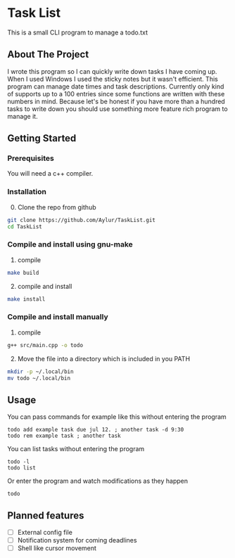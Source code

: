 # Task List

This is a small CLI program to manage a todo.txt

## About The Project

I wrote this program so I can quickly write down tasks I have coming up. When I used Windows I used the sticky notes but it wasn't efficient. This program can manage date times and task descriptions. Currently only kind of supports up to a 100 entries since some functions are written with these numbers in mind. Because let's be honest if you have more than a hundred tasks to write down you should use something more feature rich program to manage it.

## Getting Started

### Prerequisites

You will need a c++ compiler.

### Installation

0. Clone the repo from github

```sh
git clone https://github.com/Aylur/TaskList.git
cd TaskList
```

### Compile and install using gnu-make

1. compile

```sh
make build
```

2. compile and install

```sh
make install
```

### Compile and install manually

1. compile

```sh
g++ src/main.cpp -o todo
```

2. Move the file into a directory which is included in you PATH

```sh
mkdir -p ~/.local/bin
mv todo ~/.local/bin
```

## Usage

You can pass commands for example like this without entering the program

```
todo add example task due jul 12. ; another task -d 9:30
todo rem example task ; another task
```

You can list tasks without entering the program

```
todo -l
todo list
```

Or enter the program and watch modifications as they happen

```
todo
```

## Planned features

-   [ ] External config file
-   [ ] Notification system for coming deadlines
-   [ ] Shell like cursor movement

